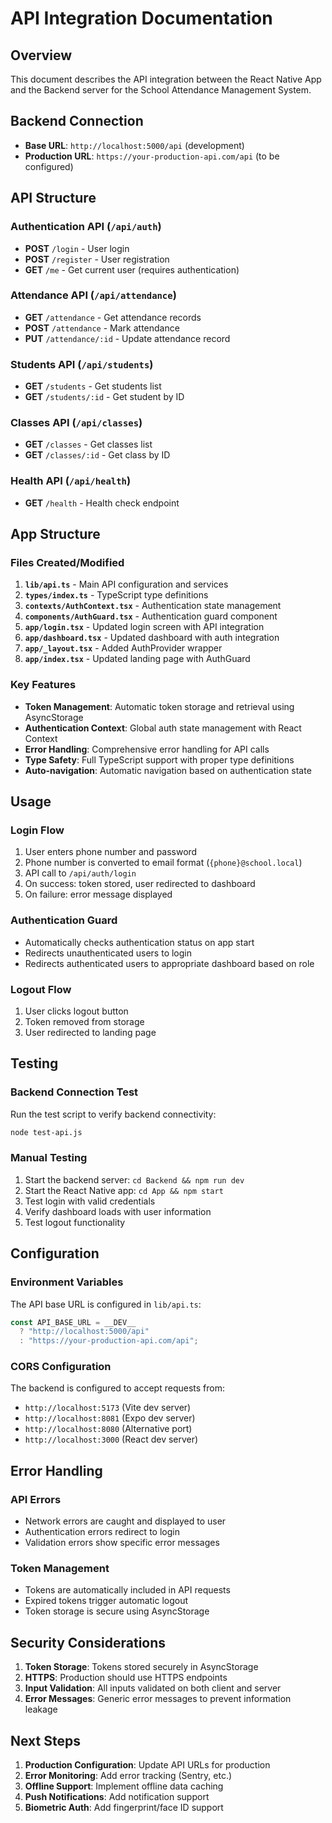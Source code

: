 # API Integration Documentation

## Overview

This document describes the API integration between the React Native App and the Backend server for the School Attendance Management System.

## Backend Connection

- **Base URL**: `http://localhost:5000/api` (development)
- **Production URL**: `https://your-production-api.com/api` (to be configured)

## API Structure

### Authentication API (`/api/auth`)

- **POST** `/login` - User login
- **POST** `/register` - User registration
- **GET** `/me` - Get current user (requires authentication)

### Attendance API (`/api/attendance`)

- **GET** `/attendance` - Get attendance records
- **POST** `/attendance` - Mark attendance
- **PUT** `/attendance/:id` - Update attendance record

### Students API (`/api/students`)

- **GET** `/students` - Get students list
- **GET** `/students/:id` - Get student by ID

### Classes API (`/api/classes`)

- **GET** `/classes` - Get classes list
- **GET** `/classes/:id` - Get class by ID

### Health API (`/api/health`)

- **GET** `/health` - Health check endpoint

## App Structure

### Files Created/Modified

1. **`lib/api.ts`** - Main API configuration and services
2. **`types/index.ts`** - TypeScript type definitions
3. **`contexts/AuthContext.tsx`** - Authentication state management
4. **`components/AuthGuard.tsx`** - Authentication guard component
5. **`app/login.tsx`** - Updated login screen with API integration
6. **`app/dashboard.tsx`** - Updated dashboard with auth integration
7. **`app/_layout.tsx`** - Added AuthProvider wrapper
8. **`app/index.tsx`** - Updated landing page with AuthGuard

### Key Features

- **Token Management**: Automatic token storage and retrieval using AsyncStorage
- **Authentication Context**: Global auth state management with React Context
- **Error Handling**: Comprehensive error handling for API calls
- **Type Safety**: Full TypeScript support with proper type definitions
- **Auto-navigation**: Automatic navigation based on authentication state

## Usage

### Login Flow

1. User enters phone number and password
2. Phone number is converted to email format (`{phone}@school.local`)
3. API call to `/api/auth/login`
4. On success: token stored, user redirected to dashboard
5. On failure: error message displayed

### Authentication Guard

- Automatically checks authentication status on app start
- Redirects unauthenticated users to login
- Redirects authenticated users to appropriate dashboard based on role

### Logout Flow

1. User clicks logout button
2. Token removed from storage
3. User redirected to landing page

## Testing

### Backend Connection Test

Run the test script to verify backend connectivity:

```bash
node test-api.js
```

### Manual Testing

1. Start the backend server: `cd Backend && npm run dev`
2. Start the React Native app: `cd App && npm start`
3. Test login with valid credentials
4. Verify dashboard loads with user information
5. Test logout functionality

## Configuration

### Environment Variables

The API base URL is configured in `lib/api.ts`:

```typescript
const API_BASE_URL = __DEV__
  ? "http://localhost:5000/api"
  : "https://your-production-api.com/api";
```

### CORS Configuration

The backend is configured to accept requests from:

- `http://localhost:5173` (Vite dev server)
- `http://localhost:8081` (Expo dev server)
- `http://localhost:8080` (Alternative port)
- `http://localhost:3000` (React dev server)

## Error Handling

### API Errors

- Network errors are caught and displayed to user
- Authentication errors redirect to login
- Validation errors show specific error messages

### Token Management

- Tokens are automatically included in API requests
- Expired tokens trigger automatic logout
- Token storage is secure using AsyncStorage

## Security Considerations

1. **Token Storage**: Tokens stored securely in AsyncStorage
2. **HTTPS**: Production should use HTTPS endpoints
3. **Input Validation**: All inputs validated on both client and server
4. **Error Messages**: Generic error messages to prevent information leakage

## Next Steps

1. **Production Configuration**: Update API URLs for production
2. **Error Monitoring**: Add error tracking (Sentry, etc.)
3. **Offline Support**: Implement offline data caching
4. **Push Notifications**: Add notification support
5. **Biometric Auth**: Add fingerprint/face ID support


